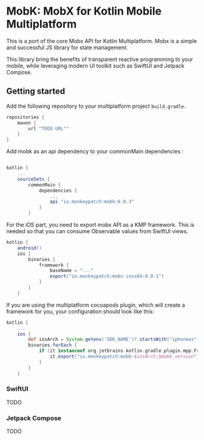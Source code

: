 # MobK: MobX for Kotlin Mobile Multiplatform #

This is a port of the core Mobx API for Kotlin Multiplatform. Mobx is a
simple and successful JS library for state management.

This library bring the benefits of transparent reactive programming to your
mobile, while leveraging modern UI toolkit such as SwiftUI and Jetpack Compose.

## Getting started ##

Add the following repository to your multiplatform project `build.gradle`.

``` gradle
repositories {
    maven {
        url "TODO URL""
    }
}
```

Add mobk as an api dependency to your commonMain dependencies :

``` gradle

kotlin {
    ...
    sourceSets {
        commonMain {
            dependencies {
                ...
                api "io.monkeypatch:mobk:0.0.3"
            }
        }
```

For the iOS part, you need to export mobx API as a KMP framework. This is needed
so that you can consume Observable values from SwiftUI views.

``` gradle
kotlin {
    android()
    ios {
        binaries {
            framework {
                baseName = "..."
                export("io.monkeypatch:mobx-iosx64:0.0.1")
            }
        }
    }
```

If you are using the multiplatform cocoapods plugin, which will create a
framework for you, your configuration should look like this:

``` gradle
kotlin {
    ...
    ios {
        def iosArch = System.getenv('SDK_NAME')?.startsWith("iphoneos") ? "iosarm64" : "iosx64"
        binaries.forEach {
            if (it instanceof org.jetbrains.kotlin.gradle.plugin.mpp.Framework) {
                it.export("io.monkeypatch:mobk-$iosArch:$mobk_version")
            }
        }
    }
```

### SwiftUI ###

TODO

### Jetpack Compose ###

TODO
